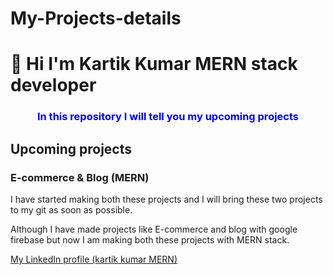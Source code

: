 # My-Projects-details
<h1>👋 Hi I'm Kartik Kumar MERN stack developer</h1>
<h3 style="text-align: center; color: blue;">In this repository I will tell you my upcoming projects</h3>

<h2> Upcoming projects</h2>
<h3> E-commerce & Blog (MERN)</h3>
<p>I have started making both these projects and I will bring these two projects to my git as soon as possible.</p>
<p>Although I have made projects like E-commerce and blog with google firebase but now I am making both these projects with MERN stack.</p>

<a href="https://www.linkedin.com/in/kartik-kumar-mern/" target="_blank">My LinkedIn profile (kartik kumar MERN)</a>
